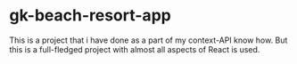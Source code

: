 # gk-beach-resort-app

This is a project that i have done as a part of my context-API know how.
But this is a full-fledged project with almost all aspects of React is used.
